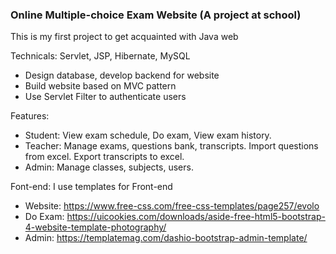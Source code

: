 ### Online Multiple-choice Exam Website (A project at school)
This is my first project to get acquainted with Java web

Technicals: Servlet, JSP, Hibernate, MySQL
- Design database, develop backend for website
- Build website based on MVC pattern
- Use Servlet Filter to authenticate users

Features:
- Student: View exam schedule, Do exam, View exam history.
- Teacher: Manage exams, questions bank, transcripts. Import questions from excel. Export transcripts to excel. 
- Admin: Manage classes, subjects, users.

Font-end: I use templates for Front-end
- Website: https://www.free-css.com/free-css-templates/page257/evolo
- Do Exam: https://uicookies.com/downloads/aside-free-html5-bootstrap-4-website-template-photography/
- Admin: https://templatemag.com/dashio-bootstrap-admin-template/
